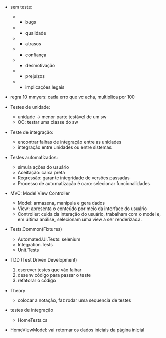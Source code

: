 - sem teste:
    - + bugs
    - - qualidade
    - + atrasos
    - - confiança
    - + desmotivação
    - + prejuízos 
    - + implicações legais

- regra 10 mmyers: cada erro que vc acha, multiplica por 100

- Testes de unidade:
  - unidade -> menor parte testável de um sw
  - OO: testar uma classe do sw
- Teste de integração:
  - encontrar falhas de integração entre as unidades
  - integração entre unidades ou entre sistemas
- Testes automatizados:
  - simula ações do usuário
  - Aceitação: caixa preta
  - Regressão: garante integridade de versões passadas
  - Processo de automatização é caro: selecionar funcionalidades

- MVC: Model View Controller
  - Model: armazena, manipula e gera dados
  - View: apresenta o conteúdo por meio da interface do usuário
  - Controller: cuida da interação do usuário, trabalham com o model e, em última análise, selecionam uma view a ser renderizada.

- Tests.Common(Fixtures)
  - Automated.UI.Tests: selenium
  - Integration.Tests
  - Unit.Tests

- TDD (Test Driven Development)
  1. escrever testes que vão falhar
  2. desenv código para passar o teste
  3. refatorar o código

- Theory
  - colocar a notação, faz rodar uma sequencia de testes

- testes de integração
  - HomeTests.cs

- HomeViewModel: vai retornar os dados iniciais da página inicial

